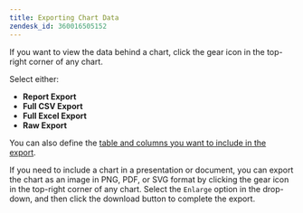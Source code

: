 ```yaml
---
title: Exporting Chart Data
zendesk_id: 360016505152
---
```


If you want to view the data behind a chart, click the gear icon in the top-right corner of any chart.

Select either:

- **Report Export**
- **Full CSV Export**
- **Full Excel Export**
- **Raw Export**

You can also define the [table and columns you want to include in the export](../../tutorials/export-raw-data.md).

If you need to include a chart in a presentation or document, you can export the chart as an image in PNG, PDF, or SVG format by clicking the gear icon in the top-right corner of any chart. Select the `Enlarge` option in the drop-down, and then click the download button to complete the export.
